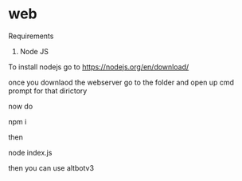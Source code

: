 # web
Requirements 
1. Node JS

To install nodejs go to https://nodejs.org/en/download/

once you downlaod the webserver go to the folder and open up cmd prompt for that dirictory 

now do

npm i

then 

node index.js


then you can use altbotv3
